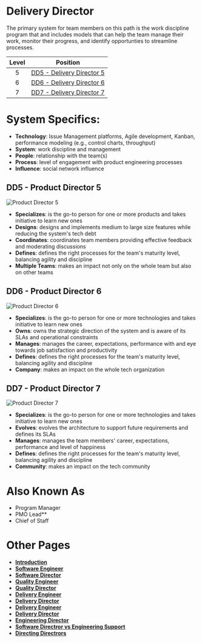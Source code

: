 # Delivery Director

The primary system for team members on this path is the work discipline program that and includes models that can help the team manage their work, monitor their progress, and identify opportunties to streamline processes. 

| Level | Position |
| :---: | :---: |
| 5 | [DD5 - Delivery Director 5](#tpm5---delivery-director-5) |
| 6 | [DD6 - Delivery Director 6](#tpm6---delivery-director-6) |
| 7 | [DD7 - Delivery Director 7](#tpm7---delivery-director-7) |

# System Specifics:
* **Technology**: Issue Management platforms, Agile development, Kanban, performance modeling (e.g., control charts, throughput) 
* **System**: work discipline and management
* **People**: relationship with the team(s)
* **Process**: level of engagement with product engineering processes
* **Influence**: social network influence

## DD5 - Product Director 5

<picture>
  <source media="(prefers-color-scheme: dark)" srcset="/charts/technicalprogrammanager-5-dark.png">
  <source media="(prefers-color-scheme: light)" srcset="/charts/technicalprogrammanager-5.png">
  <img alt="Product Director 5" src="/charts/technicalprogrammanager-5.png">
</picture>

* **Specializes**: is the go-to person for one or more products and takes initiative to learn new ones
* **Designs**: designs and implements medium to large size features while reducing the system's tech debt
* **Coordinates**: coordinates team members providing effective feedback and moderating discussions
* **Defines**: defines the right processes for the team's maturity level, balancing agility and discipline
* **Multiple Teams**: makes an impact not only on the whole team but also on other teams

## DD6 - Product Director 6

<picture>
  <source media="(prefers-color-scheme: dark)" srcset="/charts/technicalprogrammanager-6-dark.png">
  <source media="(prefers-color-scheme: light)" srcset="/charts/technicalprogrammanager-6.png">
  <img alt="Product Director 6" src="/charts/technicalprogrammanager-6.png">
</picture>

* **Specializes**: is the go-to person for one or more technologies and takes initiative to learn new ones
* **Owns**: owns the strategic direction of the system and is aware of its SLAs and operational constraints
* **Manages**: manages the career, expectations, performance with and eye towards job satisfaction and productivity
* **Defines**: defines the right processes for the team's maturity level, balancing agility and discipline
* **Company**: makes an impact on the whole tech organization

## DD7 - Product Director 7

<picture>
  <source media="(prefers-color-scheme: dark)" srcset="/charts/technicalprogrammanager-7-dark.png">
  <source media="(prefers-color-scheme: light)" srcset="/charts/technicalprogrammanager-7.png">
  <img alt="Product Director 7" src="/charts/technicalprogrammanager-7.png">
</picture>

* **Specializes**: is the go-to person for one or more technologies and takes initiative to learn new ones
* **Evolves**: evolves the architecture to support future requirements and defines its SLAs
* **Manages**: manages the team members' career, expectations, performance and level of happiness
* **Defines**: defines the right processes for the team's maturity level, balancing agility and discipline
* **Community**: makes an impact on the tech community

# Also Known As
* Program Manager
* PMO Lead**
* Chief of Staff

# Other Pages
* [**Introduction**](README.md)
* [**Software Engineer**](Software-Engineer.md)
* [**Software Director**](Software-Director.md) 
* [**Quality Engineer**](Quality-Engineer.md)
* [**Quality Director**](Quality-Director.md)
* [**Delivery Engineer**](Delivery-Engineer.md)
* [**Delivery Director**](Delivery-Director.md)
* [**Delivery Engineer**](Delivery-Engineer.md)
* [**Delivery Director**](Delivery-Director.md)
* [**Engineering Director**](Engineering-Director.md)
* [**Software Directror vs Engineering Support**](Comparison-Software-Director-Engineering-Director.md)
* [**Directing Directrors**](Directing-Directors.md)
